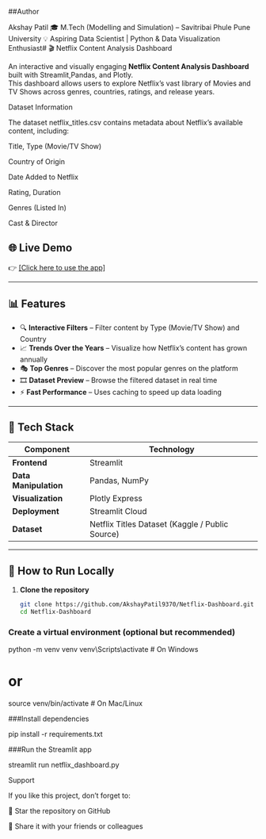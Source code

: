 ##Author

Akshay Patil
🎓 M.Tech (Modelling and Simulation) – Savitribai Phule Pune University
💡 Aspiring Data Scientist | Python & Data Visualization Enthusiast# 🎬 Netflix Content Analysis Dashboard

An interactive and visually engaging **Netflix Content Analysis Dashboard** built with Streamlit,Pandas, and Plotly.  
This dashboard allows users to explore Netflix’s vast library of Movies and TV Shows across genres, countries, ratings, and release years.

Dataset Information

The dataset netflix_titles.csv contains metadata about Netflix’s available content, including:

Title, Type (Movie/TV Show)

Country of Origin

Date Added to Netflix

Rating, Duration

Genres (Listed In)

Cast & Director

## 🌐 **Live Demo**
👉 [[Click here to use the app]](https://netflix-dashboard-byakshaypatil.streamlit.app/)

---

## 📊 Features

- 🔍 **Interactive Filters** – Filter content by Type (Movie/TV Show) and Country  
- 📈 **Trends Over the Years** – Visualize how Netflix’s content has grown annually  
- 🎭 **Top Genres** – Discover the most popular genres on the platform  
- 🎞️ **Dataset Preview** – Browse the filtered dataset in real time  
- ⚡ **Fast Performance** – Uses caching to speed up data loading  

---

## 🧠 **Tech Stack**

| Component | Technology |
|------------|-------------|
| **Frontend** | Streamlit |
| **Data Manipulation** | Pandas, NumPy |
| **Visualization** | Plotly Express |
| **Deployment** | Streamlit Cloud |
| **Dataset** | Netflix Titles Dataset (Kaggle / Public Source) |

---

## 🚀 **How to Run Locally**

1. **Clone the repository**
   ```bash
   git clone https://github.com/AkshayPatil9370/Netflix-Dashboard.git
   cd Netflix-Dashboard

   
### Create a virtual environment (optional but recommended)

python -m venv venv
venv\Scripts\activate      # On Windows
# or
source venv/bin/activate   # On Mac/Linux

###Install dependencies

pip install -r requirements.txt


###Run the Streamlit app

streamlit run netflix_dashboard.py



Support

If you like this project, don’t forget to:

🌟 Star the repository on GitHub

🔗 Share it with your friends or colleagues
